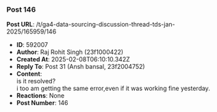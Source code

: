 ### Post 146
**Post URL**: /t/ga4-data-sourcing-discussion-thread-tds-jan-2025/165959/146
- **ID**: 592007
- **Author**: Raj Rohit Singh (23f1000422)
- **Created At**: 2025-02-08T06:10:10.342Z
- **Reply To**: Post 31 (Ansh bansal, 23f2004752)
- **Content**:  
  is it resolved?<br>
i too am getting the same error,even if it was working fine yesterday.
- **Reactions**: None
- **Post Number**: 146

